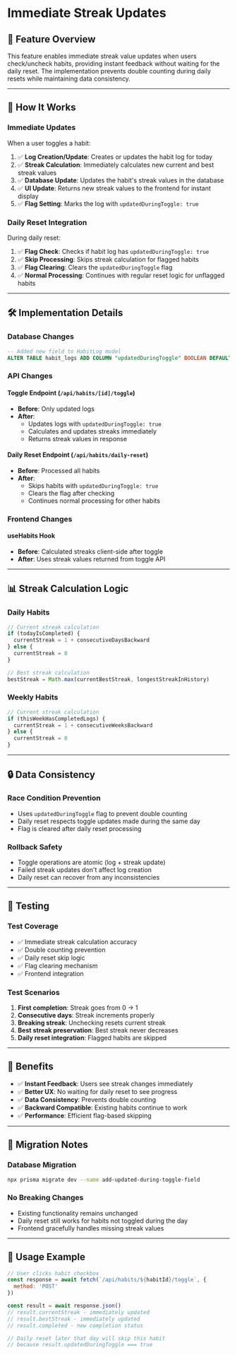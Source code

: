 # Immediate Streak Updates

## 🎯 **Feature Overview**

This feature enables immediate streak value updates when users check/uncheck habits, providing instant feedback without waiting for the daily reset. The implementation prevents double counting during daily resets while maintaining data consistency.

---

## 🚀 **How It Works**

### **Immediate Updates**
When a user toggles a habit:
1. ✅ **Log Creation/Update**: Creates or updates the habit log for today
2. ✅ **Streak Calculation**: Immediately calculates new current and best streak values
3. ✅ **Database Update**: Updates the habit's streak values in the database
4. ✅ **UI Update**: Returns new streak values to the frontend for instant display
5. ✅ **Flag Setting**: Marks the log with `updatedDuringToggle: true`

### **Daily Reset Integration**
During daily reset:
1. ✅ **Flag Check**: Checks if habit log has `updatedDuringToggle: true`
2. ✅ **Skip Processing**: Skips streak calculation for flagged habits
3. ✅ **Flag Clearing**: Clears the `updatedDuringToggle` flag
4. ✅ **Normal Processing**: Continues with regular reset logic for unflagged habits

---

## 🛠 **Implementation Details**

### **Database Changes**
```sql
-- Added new field to HabitLog model
ALTER TABLE habit_logs ADD COLUMN "updatedDuringToggle" BOOLEAN DEFAULT false;
```

### **API Changes**

#### **Toggle Endpoint (`/api/habits/[id]/toggle`)**
- **Before**: Only updated logs
- **After**: 
  - Updates logs with `updatedDuringToggle: true`
  - Calculates and updates streaks immediately
  - Returns streak values in response

#### **Daily Reset Endpoint (`/api/habits/daily-reset`)**
- **Before**: Processed all habits
- **After**: 
  - Skips habits with `updatedDuringToggle: true` 
  - Clears the flag after checking
  - Continues normal processing for other habits

### **Frontend Changes**

#### **useHabits Hook**
- **Before**: Calculated streaks client-side after toggle
- **After**: Uses streak values returned from toggle API

---

## 📊 **Streak Calculation Logic**

### **Daily Habits**
```javascript
// Current streak calculation
if (todayIsCompleted) {
  currentStreak = 1 + consecutiveDaysBackward
} else {
  currentStreak = 0
}

// Best streak calculation
bestStreak = Math.max(currentBestStreak, longestStreakInHistory)
```

### **Weekly Habits**
```javascript
// Current streak calculation
if (thisWeekHasCompletedLogs) {
  currentStreak = 1 + consecutiveWeeksBackward
} else {
  currentStreak = 0
}
```

---

## 🔒 **Data Consistency**

### **Race Condition Prevention**
- Uses `updatedDuringToggle` flag to prevent double counting
- Daily reset respects toggle updates made during the same day
- Flag is cleared after daily reset processing

### **Rollback Safety**
- Toggle operations are atomic (log + streak update)
- Failed streak updates don't affect log creation
- Daily reset can recover from any inconsistencies

---

## 🧪 **Testing**

### **Test Coverage**
- ✅ Immediate streak calculation accuracy
- ✅ Double counting prevention 
- ✅ Daily reset skip logic
- ✅ Flag clearing mechanism
- ✅ Frontend integration

### **Test Scenarios**
1. **First completion**: Streak goes from 0 → 1
2. **Consecutive days**: Streak increments properly
3. **Breaking streak**: Unchecking resets current streak
4. **Best streak preservation**: Best streak never decreases
5. **Daily reset integration**: Flagged habits are skipped

---

## 🎉 **Benefits**

- ✅ **Instant Feedback**: Users see streak changes immediately
- ✅ **Better UX**: No waiting for daily reset to see progress
- ✅ **Data Consistency**: Prevents double counting
- ✅ **Backward Compatible**: Existing habits continue to work
- ✅ **Performance**: Efficient flag-based skipping

---

## 🔧 **Migration Notes**

### **Database Migration**
```bash
npx prisma migrate dev --name add-updated-during-toggle-field
```

### **No Breaking Changes**
- Existing functionality remains unchanged
- Daily reset still works for habits not toggled during the day
- Frontend gracefully handles missing streak values

---

## 📝 **Usage Example**

```javascript
// User clicks habit checkbox
const response = await fetch(`/api/habits/${habitId}/toggle`, {
  method: 'POST'
})

const result = await response.json()
// result.currentStreak - immediately updated
// result.bestStreak - immediately updated
// result.completed - new completion status

// Daily reset later that day will skip this habit
// because result.updatedDuringToggle === true
``` 